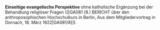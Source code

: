 
**Einseitige evangelische Perspektive** ohne katholische Ergänzung bei der Behandlung religiöser Fragen ([[GA081 (8.) BERICHT über den anthroposophischen Hochschulkurs in Berlin, Aus dem Mitgliedervortrag in Dornach, 18. März 1922|GA081/8]]).
